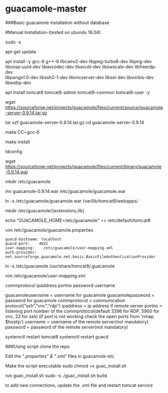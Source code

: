 # guacamole-master

###Basic guacamole installation without database


#Manual Installation-(tested on ubundu 18.04)

sudo -s

apt-get update

apt install -y  gcc-6 g++-6 libcairo2-dev libjpeg-turbo8-dev libpng-dev \
libossp-uuid-dev libavcodec-dev libavutil-dev libswscale-dev libfreerdp-dev \
libpango1.0-dev libssh2-1-dev libvncserver-dev libssl-dev libvorbis-dev libwebp-dev

apt install tomcat8 tomcat8-admin tomcat8-common tomcat8-user -y

wget https://sourceforge.net/projects/guacamole/files/current/source/guacamole-server-0.9.14.tar.gz

tar xzf guacamole-server-0.9.14.tar.gz 
cd guacamole-server-0.9.14

make CC=gcc-6

make install

ldconfig

wget https://sourceforge.net/projects/guacamole/files/current/binary/guacamole-0.9.14.war

mkdir /etc/guacamole

mv guacamole-0.9.14.war /etc/guacamole/guacamole.war

ln -s /etc/guacamole/guacamole.war /var/lib/tomcat8/webapps/

mkdir /etc/guacamole/{extensions,lib}

echo "GUACAMOLE_HOME=/etc/guacamole" >> /etc/default/tomcat8

vim /etc/guacamole/guacamole.properties

	guacd-hostname: localhost
	guacd-port:    4822
	user-mapping:    /etc/guacamole/user-mapping.xml
	auth-provider:    net.sourceforge.guacamole.net.basic.BasicFileAuthenticationProvider


ln -s /etc/guacamole /usr/share/tomcat8/.guacamole


vim /etc/guacamole/user-mapping.xml

<user-mapping>
	<authorize username="guacamoleusername" password="guacamolepassword">
		<connection name="Mst to be printed on to the guacamole UI">
			<protocol>commprotocol</protocol>
			<param name="hostname">ipaddress</param>
			<param name="port">portno</param>
			<param name="password">password</param>
			<param name="username">username</param>
		</connection>	
	</authorize>
</user-mapping>
			
			
guacamoleusername	=	username for guacamole
guacamolepassword	=	password for guacamole
commprotocol		=	communication protocol("ssh","vnc","rdp")
ipaddress		=	ip address if remote server
portno			=	listening port number of the commprotocol(default 3396 for RDP, 5900 for vnc, 22 for ssh)
				(if port is not working check the open ports from 'nmap $hostip')
username		=	username of the remote server(not mandatory)
password		=	password of the remote server(not mandatory)



systemctl restart tomcat8
systemctl restart guacd


###Using script
clone the repo

Edit the "*.properties" & "*.xml" files in guacamole-etc

Make the script executable
	sudo chmod +x guac_install.sh

run guac_install.sh
	sudo -s
	./guac_install.sh build
	
to add new connections, update the .xml file and restart tomcat service

